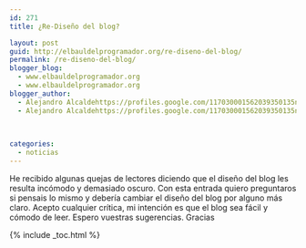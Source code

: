 ```yaml
---
id: 271
title: ¿Re-Diseño del blog?

layout: post
guid: http://elbauldelprogramador.org/re-diseno-del-blog/
permalink: /re-diseno-del-blog/
blogger_blog:
  - www.elbauldelprogramador.org
  - www.elbauldelprogramador.org
blogger_author:
  - Alejandro Alcaldehttps://profiles.google.com/117030001562039350135noreply@blogger.com
  - Alejandro Alcaldehttps://profiles.google.com/117030001562039350135noreply@blogger.com

  
  
categories:
  - noticias
---
```

He recibido algunas quejas de lectores diciendo que el diseño del blog les resulta incómodo y demasiado oscuro. Con esta entrada quiero preguntaros si pensais lo mismo y debería cambiar el diseño del blog por alguno más claro. Acepto cualquier crítica, mi intención es que el blog sea fácil y cómodo de leer. Espero vuestras sugerencias. Gracias



{% include _toc.html %}
